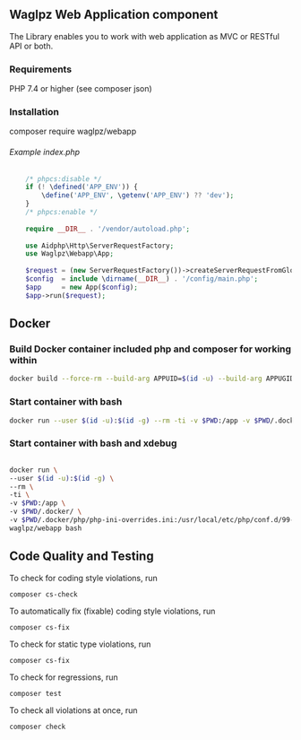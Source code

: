## Waglpz Web Application component

The Library enables you to work with web application as MVC or RESTful API or both.

### Requirements

PHP 7.4 or higher (see composer json)

### Installation

composer require waglpz/webapp

###### Example index.php

  ```php
      /* phpcs:disable */
      if (! \defined('APP_ENV')) {
          \define('APP_ENV', \getenv('APP_ENV') ?? 'dev');
      }
      /* phpcs:enable */
      
      require __DIR__ . '/vendor/autoload.php';
      
      use Aidphp\Http\ServerRequestFactory;
      use Waglpz\Webapp\App;
      
      $request = (new ServerRequestFactory())->createServerRequestFromGlobals();
      $config  = include \dirname(__DIR__) . '/config/main.php';
      $app     = new App($config);
      $app->run($request);
  ```

## Docker

### Build Docker container included php and composer for working within

```bash
docker build --force-rm --build-arg APPUID=$(id -u) --build-arg APPUGID=$(id -g) --tag waglpz/webapp .docker/
```

### Start container with bash

```bash
docker run --user $(id -u):$(id -g) --rm -ti -v $PWD:/app -v $PWD/.docker/ waglpz/webapp bash
```

### Start container with bash and xdebug

```bash

docker run \
--user $(id -u):$(id -g) \
--rm \
-ti \
-v $PWD:/app \
-v $PWD/.docker/ \
-v $PWD/.docker/php/php-ini-overrides.ini:/usr/local/etc/php/conf.d/99-overrides.ini \
waglpz/webapp bash 

```

## Code Quality and Testing ##

To check for coding style violations, run

```
composer cs-check
```

To automatically fix (fixable) coding style violations, run

```
composer cs-fix
```

To check for static type violations, run

```
composer cs-fix
```

To check for regressions, run

```
composer test
```

To check all violations at once, run

```
composer check
```






